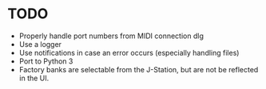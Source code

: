 # TODO
- Properly handle port numbers from MIDI connection dlg
- Use a logger
- Use notifications in case an error occurs (especially handling files)
- Port to Python 3
- Factory banks are selectable from the J-Station, but are not be reflected
in the UI.
